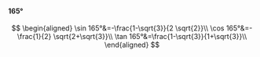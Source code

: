 #### 165°

$$
\begin{aligned}
\sin 165°&=-\frac{1-\sqrt{3}}{2 \sqrt{2}}\\
\cos 165°&=-\frac{1}{2} \sqrt{2+\sqrt{3}}\\
\tan 165°&=\frac{1-\sqrt{3}}{1+\sqrt{3}}\\
\end{aligned}
$$

